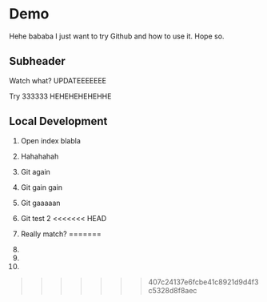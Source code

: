 # Demo
Hehe
bababa
I just want to try Github and how to use it. Hope so.

## Subheader

Watch what? UPDATEEEEEEE

Try 333333 HEHEHEHEHEHHE

## Local Development 

1. Open index blabla
2. Hahahahah
3. Git again
4. Git gain gain





5. Git gaaaaan


6. Git test 2
<<<<<<< HEAD
7. Really match?
=======
7. 
8.
9.
>>>>>>> 407c24137e6fcbe41c8921d9d4f3c5328d8f8aec
